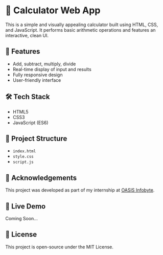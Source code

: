 # 🔢 Calculator Web App

This is a simple and visually appealing calculator built using HTML, CSS, and JavaScript. It performs basic arithmetic operations and features an interactive, clean UI.

## 🚀 Features
- Add, subtract, multiply, divide
- Real-time display of input and results
- Fully responsive design
- User-friendly interface

## 🛠️ Tech Stack
- HTML5
- CSS3
- JavaScript (ES6)



## 📂 Project Structure
- `index.html`
- `style.css`
- `script.js`

## 🙌 Acknowledgements
This project was developed as part of my internship at [OASIS Infobyte](https://www.linkedin.com/company/oasis-infobyte/).

## 🔗 Live Demo
Coming Soon...

## 📌 License
This project is open-source under the MIT License.

